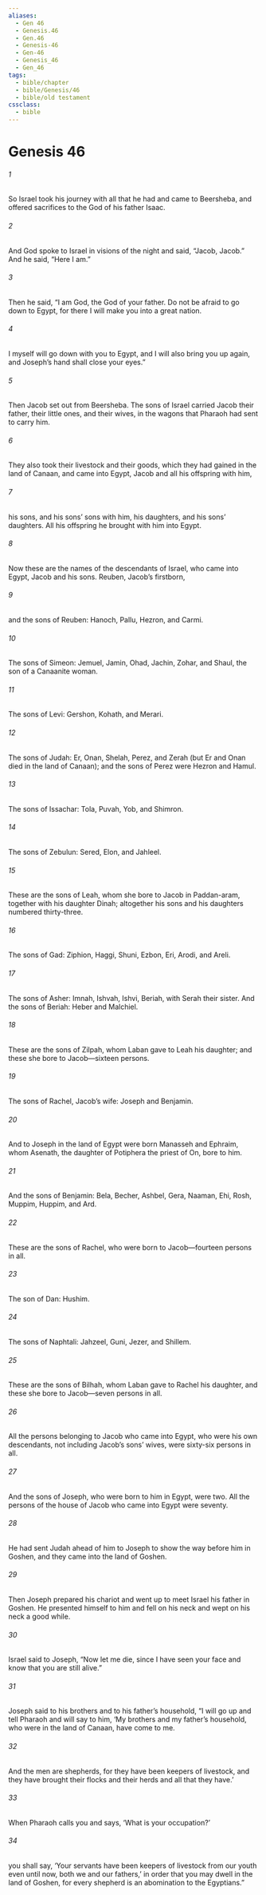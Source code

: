 ```yaml
---
aliases:
  - Gen 46
  - Genesis.46
  - Gen.46
  - Genesis-46
  - Gen-46
  - Genesis_46
  - Gen_46
tags:
  - bible/chapter
  - bible/Genesis/46
  - bible/old testament
cssclass:
  - bible
---
```


# Genesis 46

###### 1
So Israel took his journey with all that he had and came to Beersheba, and offered sacrifices to the God of his father Isaac.
###### 2
And God spoke to Israel in visions of the night and said, “Jacob, Jacob.” And he said, “Here I am.”
###### 3
Then he said, “I am God, the God of your father. Do not be afraid to go down to Egypt, for there I will make you into a great nation.
###### 4
I myself will go down with you to Egypt, and I will also bring you up again, and Joseph’s hand shall close your eyes.”
###### 5
Then Jacob set out from Beersheba. The sons of Israel carried Jacob their father, their little ones, and their wives, in the wagons that Pharaoh had sent to carry him.
###### 6
They also took their livestock and their goods, which they had gained in the land of Canaan, and came into Egypt, Jacob and all his offspring with him,
###### 7
his sons, and his sons’ sons with him, his daughters, and his sons’ daughters. All his offspring he brought with him into Egypt.
###### 8
Now these are the names of the descendants of Israel, who came into Egypt, Jacob and his sons. Reuben, Jacob’s firstborn,
###### 9
and the sons of Reuben: Hanoch, Pallu, Hezron, and Carmi.
###### 10
The sons of Simeon: Jemuel, Jamin, Ohad, Jachin, Zohar, and Shaul, the son of a Canaanite woman.
###### 11
The sons of Levi: Gershon, Kohath, and Merari.
###### 12
The sons of Judah: Er, Onan, Shelah, Perez, and Zerah (but Er and Onan died in the land of Canaan); and the sons of Perez were Hezron and Hamul.
###### 13
The sons of Issachar: Tola, Puvah, Yob, and Shimron.
###### 14
The sons of Zebulun: Sered, Elon, and Jahleel.
###### 15
These are the sons of Leah, whom she bore to Jacob in Paddan-aram, together with his daughter Dinah; altogether his sons and his daughters numbered thirty-three.
###### 16
The sons of Gad: Ziphion, Haggi, Shuni, Ezbon, Eri, Arodi, and Areli.
###### 17
The sons of Asher: Imnah, Ishvah, Ishvi, Beriah, with Serah their sister. And the sons of Beriah: Heber and Malchiel.
###### 18
These are the sons of Zilpah, whom Laban gave to Leah his daughter; and these she bore to Jacob—sixteen persons.
###### 19
The sons of Rachel, Jacob’s wife: Joseph and Benjamin.
###### 20
And to Joseph in the land of Egypt were born Manasseh and Ephraim, whom Asenath, the daughter of Potiphera the priest of On, bore to him.
###### 21
And the sons of Benjamin: Bela, Becher, Ashbel, Gera, Naaman, Ehi, Rosh, Muppim, Huppim, and Ard.
###### 22
These are the sons of Rachel, who were born to Jacob—fourteen persons in all.
###### 23
The son of Dan: Hushim.
###### 24
The sons of Naphtali: Jahzeel, Guni, Jezer, and Shillem.
###### 25
These are the sons of Bilhah, whom Laban gave to Rachel his daughter, and these she bore to Jacob—seven persons in all.
###### 26
All the persons belonging to Jacob who came into Egypt, who were his own descendants, not including Jacob’s sons’ wives, were sixty-six persons in all.
###### 27
And the sons of Joseph, who were born to him in Egypt, were two. All the persons of the house of Jacob who came into Egypt were seventy.
###### 28
He had sent Judah ahead of him to Joseph to show the way before him in Goshen, and they came into the land of Goshen.
###### 29
Then Joseph prepared his chariot and went up to meet Israel his father in Goshen. He presented himself to him and fell on his neck and wept on his neck a good while.
###### 30
Israel said to Joseph, “Now let me die, since I have seen your face and know that you are still alive.”
###### 31
Joseph said to his brothers and to his father’s household, “I will go up and tell Pharaoh and will say to him, ‘My brothers and my father’s household, who were in the land of Canaan, have come to me.
###### 32
And the men are shepherds, for they have been keepers of livestock, and they have brought their flocks and their herds and all that they have.’
###### 33
When Pharaoh calls you and says, ‘What is your occupation?’
###### 34
you shall say, ‘Your servants have been keepers of livestock from our youth even until now, both we and our fathers,’ in order that you may dwell in the land of Goshen, for every shepherd is an abomination to the Egyptians.”



